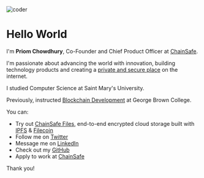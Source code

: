![coder](/priom.jpg)

# Hello World
I'm **Priom Chowdhury**, Co-Founder and Chief Product Officer at [ChainSafe](https://chainsafe.io). 

I'm passionate about advancing the world with innovation, building technology products and creating a [private and secure place](https://medium.com/chainsafe-systems/introducing-chainsafe-files-3eedabdec922) on the internet.

I studied Computer Science at Saint Mary's University.

Previously, instructed [Blockchain Development](https://www.georgebrown.ca/programs/blockchain-development-program-t175) at George Brown College.

You can:
- Try out [ChainSafe Files](https://app.files.chainsafe.io/), end-to-end encrypted cloud storage built with [IPFS](http://ipfs.io/) & [Filecoin](https://filecoin.io/)
- Follow me on [Twitter](https://twitter.com/pri0m)
- Message me on [LinkedIn](https://linkedin.com/in/priomchowdhury)
- Check out my [GitHub](https://github.com/priom)
- Apply to work at [ChainSafe](https://chainsafe.io/careers)

Thank you!
